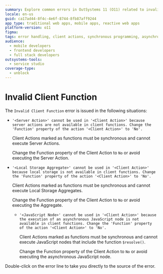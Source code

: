 ```yaml
---
summary: Explore common errors in OutSystems 11 (O11) related to invalid client functions and their resolutions.
locale: en-us
guid: ca17ad44-8f4c-4e6f-8744-8fb87aff9244
app_type: traditional web apps, mobile apps, reactive web apps
platform-version: o11
figma:
tags: error handling, client actions, synchronous programming, asynchronous javascript, outsystems development
audience:
  - mobile developers
  - frontend developers
  - full stack developers
outsystems-tools:
  - service studio
coverage-type:
  - unblock
---
```


# Invalid Client Function

The `Invalid Client Function` error is issued in the following situations:

* `'<Server Action>' cannot be used in '<Client Action>' because server actions are not available in client functions. Change the 'Function' property of the action '<Client Action>' to 'No'.`
  
    Client Actions marked as functions must be synchronous and cannot execute Server Actions.

    Change the Function property of the Client Action to `No` or avoid executing the Server Action.

* `'<Local Storage Aggregate>' cannot be used in '<Client Action>' because local storage is not available in client functions. Change the 'Function' property of the action '<Client Action>' to 'No'.`
  
    Client Actions marked as functions must be synchronous and cannot execute Local Storage Aggregates. 
  
    Change the Function property of the Client Action to `No` or avoid executing the Aggregate.

  * `'<JavaScript Node>' cannot be used in '<Client Action>' because the execution of an asynchronous JavaScript node is not available in client functions. Change the 'Function' property of the action '<Client Action>' to 'No'.`
  
    Client Actions marked as functions must be synchronous and cannot execute JavaScript nodes that include the function `$resolve()`.
  
    Change the Function property of the Client Action to `No` or avoid executing the asynchronous JavaScript node.

Double-click on the error line to take you directly to the source of the error.
